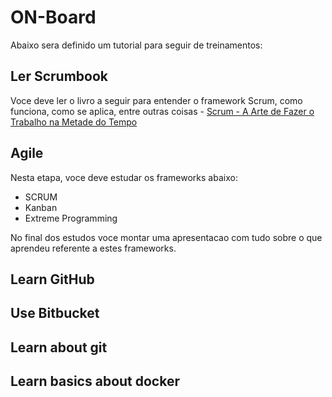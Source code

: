 [1]: https://www.saraiva.com.br/scrum-a-arte-de-fazer-o-trabalho-na-metade-do-tempo-9381460.html?pac_id=123134&gclid=EAIaIQobChMIkemf3eXD2QIVTlmGCh12GgibEAQYASABEgId7fD_BwE

# ON-Board

  Abaixo sera definido um tutorial para seguir de treinamentos:
  
## Ler Scrumbook

Voce deve ler o livro a seguir para entender o framework Scrum, como funciona, como se aplica, entre outras coisas - [Scrum - A Arte de Fazer o Trabalho na Metade do Tempo][1]

## Agile

Nesta etapa, voce deve estudar os frameworks abaixo:
* SCRUM
* Kanban
* Extreme Programming

No final dos estudos voce montar uma apresentacao com tudo sobre o que aprendeu referente a estes frameworks.

## Learn GitHub

## Use Bitbucket

## Learn about git

## Learn basics about docker


